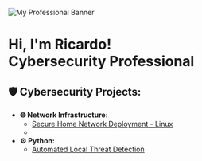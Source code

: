 ![My Professional Banner](https://media.licdn.com/dms/image/v2/D5616AQGpwsj26tosTw/profile-displaybackgroundimage-shrink_350_1400/B56ZeGxSXZHoAY-/0/1750312758263?e=1756339200&v=beta&t=7Id1tVVrVosl4FVuTXR3ADAoEU0wefhc2JkptPeAlww)

<h1>Hi, I'm Ricardo! <br/><a>Cybersecurity Professional</a></h1>

<h2>🛡️ Cybersecurity Projects:</h2>

- <b>🌐 Network Infrastructure:</b>
  - [Secure Home Network Deployment - Linux](https://github.com)
  - 
- <b>⚙️ Python:</b>
  - [Automated Local Threat Detection](https://github.com)
  

